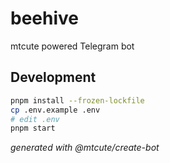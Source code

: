 # beehive

mtcute powered Telegram bot

## Development

```bash
pnpm install --frozen-lockfile
cp .env.example .env 
# edit .env
pnpm start
```

*generated with @mtcute/create-bot*